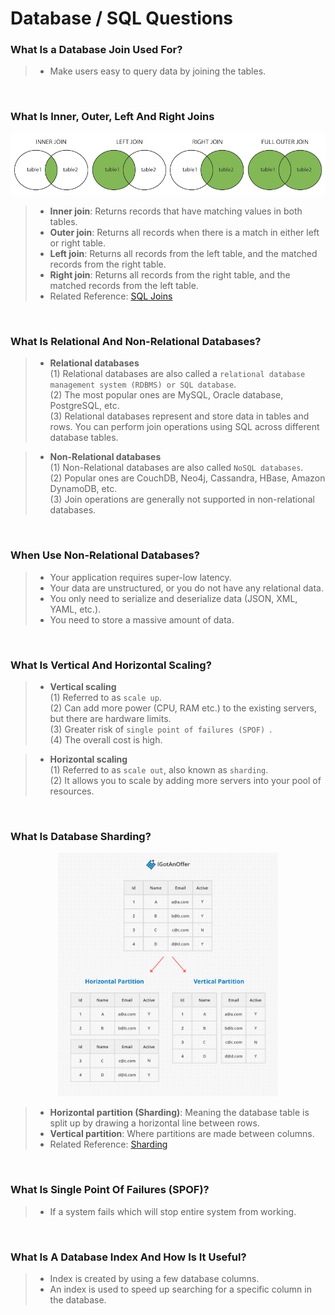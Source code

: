 # Database / SQL Questions

### **What Is a Database Join Used For?**
> - Make users easy to query data by joining the tables.

<br/>

### **What Is Inner, Outer, Left And Right Joins**

<p align="center">
<img src="img/table_joins.png" alt="table_joins" title="table_joins">
</p>

> - **Inner join**: Returns records that have matching values in both tables.
> - **Outer join**: Returns all records when there is a match in either left or right table.
> - **Left join**: Returns all records from the left table, and the matched records from the right table.
> - **Right join**: Returns all records from the right table, and the matched records from the left table.
> - Related Reference: [SQL Joins](https://www.w3schools.com/sql/sql_join.asp)
> 
<br/>

### **What Is Relational And Non-Relational Databases?**
> - **Relational databases** <br/>
> (1) Relational databases are also called a `relational database management system (RDBMS) or SQL database`.  <br/>
> (2) The most popular ones are MySQL, Oracle database, PostgreSQL, etc.  <br/>
> (3) Relational databases represent and store data in tables and rows. You can perform join operations using SQL across different database tables.

> - **Non-Relational databases** <br/>
> (1) Non-Relational databases are also called `NoSQL databases`. <br/>
> (2) Popular ones are CouchDB, Neo4j, Cassandra, HBase, Amazon DynamoDB, etc. <br/>
> (3) Join operations are generally not supported in non-relational databases.

<br/>

### **When Use Non-Relational Databases?**
> - Your application requires super-low latency.
> - Your data are unstructured, or you do not have any relational data.
> - You only need to serialize and deserialize data (JSON, XML, YAML, etc.).
> - You need to store a massive amount of data.

<br/>


### **What Is Vertical And Horizontal Scaling?**
> - **Vertical scaling** <br/>
> (1) Referred to as `scale up`.  <br/>
> (2) Can add more power (CPU, RAM etc.) to the existing servers, but there are hardware limits. <br/>
> (3) Greater risk of `single point of failures (SPOF) `. <br/>
> (4) The overall cost is high.

> - **Horizontal scaling** <br/>
> (1) Referred to as `scale out`, also known as `sharding`.  <br/>
> (2) It allows you to scale by adding more servers into your pool of resources.  <br/>
 
<br/>


### **What Is Database Sharding?**

<p align="center">
<img src="img/table_sharding.jpg" alt="table_sharding" title="table_sharding" width="70%">
</p>

> - **Horizontal partition (Sharding)**: Meaning the database table is split up by drawing a horizontal line between rows.
> - **Vertical partition**: Where partitions are made between columns.
> - Related Reference: [Sharding](https://igotanoffer.com/blogs/tech/sharding-system-design-interview)

<br/>

### **What Is Single Point Of Failures (SPOF)?**
> - If a system fails which will stop entire system from working.

<br/>


### **What Is A Database Index And How Is It Useful?**
> - Index is created by using a few database columns.
> - An index is used to speed up searching for a specific column in the database.

<br/>

